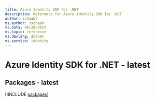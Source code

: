 ```yaml
---
title: Azure Identity SDK for .NET
description: Reference for Azure Identity SDK for .NET
author: schaabs
ms.author: sschaab
ms.data: 08/28/2023
ms.topic: reference
ms.devlang: dotnet
ms.service: identity
---
```

# Azure Identity SDK for .NET - latest
## Packages - latest
[!INCLUDE [packages](identity-index.md)]